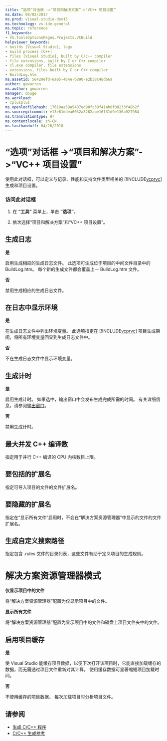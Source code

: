 ```yaml
---
title: “选项”对话框 ->“项目和解决方案”->“VC++ 项目设置”
ms.date: 08/02/2017
ms.prod: visual-studio-dev15
ms.technology: vs-ide-general
ms.topic: reference
f1_keywords:
- VS.ToolsOptionsPages.Projects.VCBuild
helpviewer_keywords:
- builds [Visual Studio], logs
- build process [C++]
- files [Visual Studio], built by C/C++ compiler
- file extensions, built by C or C++ compiler
- cl.exe compiler, file extensions
- extensions, files built by C or C++ compiler
- BuildLog.htm
ms.assetid: 56420efd-6a95-464e-b890-e2b38c48d66a
author: gewarren
ms.author: gewarren
manager: douge
ms.workload:
- cplusplus
ms.openlocfilehash: 17618aa39a5487ed90fc39f414b0f08233f48b2f
ms.sourcegitcommit: e13e61ddea6032a8282abe16131d9e136a927984
ms.translationtype: HT
ms.contentlocale: zh-CN
ms.lasthandoff: 04/26/2018
---
```

# <a name="vc-project-settings-projects-and-solutions-options-dialog-box"></a>“选项”对话框 ->“项目和解决方案”->“VC++ 项目设置”
使用此对话框，可以定义与记录、性能和支持文件类型相关的 [!INCLUDE[vcprvc](../../code-quality/includes/vcprvc_md.md)] 生成和项目设置。

### <a name="to-access-this-dialog-box"></a>访问此对话框

1.  在 **“工具”** 菜单上，单击 **“选项”**。

2.  依次选择“项目和解决方案”和“VC++ 项目设置”。

## <a name="build-logging"></a>生成日志
 **是**

  启用生成相应的生成日志文件。 此选项可生成位于项目的中间文件目录中的 BuildLog.htm。 每个新的生成文件都会覆盖上一 BuildLog.htm 文件。

 **否**

  禁用生成相应的生成日志文件。

## <a name="show-environment-in-log"></a>在日志中显示环境
 **是**

 在生成日志文件中列出环境变量。 此选项指定在 [!INCLUDE[vcprvc](../../code-quality/includes/vcprvc_md.md)] 项目生成期间，将所有环境变量回显到生成日志文件中。

 **否**

 不在生成日志文件中显示环境变量。

## <a name="build-timing"></a>生成计时
 **是**

  启用生成计时。 如果选中，输出窗口中会发布生成完成所需的时间。 有关详细信息，请参阅[输出窗口](../../ide/reference/output-window.md)。

 **否**

 禁用生成计时。

## <a name="maximum-concurrent-c-compilations"></a>最大并发 C++ 编译数
  指定用于并行 C++ 编译的 CPU 内核数目上限。

## <a name="extensions-to-include"></a>要包括的扩展名
  指定可导入项目的文件的文件扩展名。

## <a name="extensions-to-hide"></a>要隐藏的扩展名
  指定在“显示所有文件”启用时，不会在“解决方案资源管理器”中显示的文件的文件扩展名。

 ## <a name="build-customization-search-path"></a>生成自定义搜索路径
  指定包含 .rules 文件的目录列表，这些文件有助于定义项目的生成规则。

# <a name="solution-explorer-mode"></a>解决方案资源管理器模式
 **仅显示项目中的文件**

  将“解决方案资源管理器”配置为仅显示项目中的文件。

 **显示所有文件**

  将“解决方案资源管理器”配置为显示项目中的文件和磁盘上项目文件夹中的文件。

## <a name="enable-project-caching"></a>启用项目缓存
**是**

使 Visual Studio 能缓存项目数据，以便下次打开该项目时，它能直接加载缓存的数据，而无需通过项目文件重新对其计算。 使用缓存数据可显著缩短项目加载时间。

**否**

不使用缓存的项目数据。 每次加载项目时分析项目文件。

## <a name="see-also"></a>请参阅

- [生成 C/C++ 程序](/cpp/build/building-c-cpp-programs)
- [C/C++ 生成参考](/cpp/build/reference/c-cpp-building-reference)